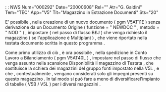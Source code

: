  :  : NWS Num="000292" Date="20000608" Rel="" Atr="G. Galdini" Tem="TEC" App="V5" Tit="Magazzino in Estrazione Documenti" Sts="20"

E' possibile , nella creazione di un nuovo documento  ( pgm V5AT11E ) senza derivazione da un Documento Origine ( funzione = " NEWDOC " ,  metodo = " NOD " ) , impostare ( nel passo di flusso B£J ) che venga richiesto il magazzino ( se l'applicazione è  Multiplant ) , che viene riportato nella testata documento scritta in questo programma .

Come primo utilizzo di ciò , è ora possibile , nella spedizione in Conto Lavoro a Bilanciamento  (
pgm V5AT40L ) , impostare nel passo di flusso che venga assunto nella scansione Disponibilità il magazzino di Testata , che sostituisce la schiera dei magazzini del gruppo fonti impostato nella V5L , e che , contestualmente , vengano considerati solo gli impegni presenti su questo magazzino .
In tal modo si può fare a meno di diversificarel'impianto di tabelle  (  V5B / V5L  ) per i diversi
magazzini .


